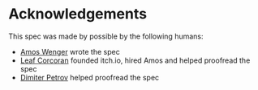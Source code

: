 
# Acknowledgements

This spec was made by possible by the following humans:

  * [Amos Wenger](https://github.com/fasterthanlime) wrote the spec
  * [Leaf Corcoran](https://github.com/leafo) founded itch.io, hired Amos and
  helped proofread the spec
  * [Dimiter Petrov](https://github.com/crackofdusk) helped proofread the spec
